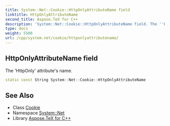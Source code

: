 ```yaml
---
title: System::Net::Cookie::HttpOnlyAttributeName field
linktitle: HttpOnlyAttributeName
second_title: Aspose.TeX for C++
description: 'System::Net::Cookie::HttpOnlyAttributeName field. The ''HttpOnly'' attribute''s name in C++.'
type: docs
weight: 5500
url: /cpp/system.net/cookie/httponlyattributename/
---
```

## HttpOnlyAttributeName field


The 'HttpOnly' attribute's name.

```cpp
static const String System::Net::Cookie::HttpOnlyAttributeName
```

## See Also

* Class [Cookie](../)
* Namespace [System::Net](../../)
* Library [Aspose.TeX for C++](../../../)
